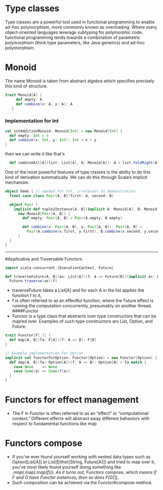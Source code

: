 # Type classes

Type classes are a powerful tool used in functional programming to enable ad-hoc polymorphism, more commonly known as overloading.
 Where many object-oriented languages leverage subtyping for polymorphic code, functional programming tends towards a combination of parametric polymorphism (think type parameters, like Java generics) and ad-hoc polymorphism.
# Monoid 
The name Monoid is taken from abstract algebra which specifies precisely this kind of structure.

```scala
trait Monoid[A] {
     def empty: A
     def combine(x: A, y: A): A
   } 
```
### Implementation for Int
````scala
val intAdditionMonoid: Monoid[Int] = new Monoid[Int] {
  def empty: Int = 0
  def combine(x: Int, y: Int): Int = x + y
}
````

then we can write it like that's
````scala
  def combineAll[A](list: List[A], A: Monoid[A]): A = list.foldRight(A.empty)(A.combine)
````
 One of the most powerful features of type classes is the ability to do this kind of derivation automatically. We can do this through Scala’s implicit mechanism.
````scala
object Demo { // needed for tut, irrelevant to demonstration
  final case class Pair[A, B](first: A, second: B)

  object Pair {
    implicit def tuple2Instance[A, B](implicit A: Monoid[A], B: Monoid[B]): Monoid[Pair[A, B]] =
      new Monoid[Pair[A, B]] {
        def empty: Pair[A, B] = Pair(A.empty, B.empty)

        def combine(x: Pair[A, B], y: Pair[A, B]): Pair[A, B] =
          Pair(A.combine(x.first, y.first), B.combine(x.second, y.second))
      }
  }
}
````

---

#Applicative and Traversable Functors
```scala
import scala.concurrent.{ExecutionContext, Future}

def traverseFuture[A, B](as: List[A])(f: A => Future[B])(implicit ec: ExecutionContext): Future[List[B]] =
  Future.traverse(as)(f)
```
- traverseFuture takes a List[A] and for each A in the list applies the function f to it,
- f is often referred to as an effectful function, where the Future effect is running the computation concurrently, presumably on another thread. 
####Functor
- Functor is a type class that abstracts over type constructors that can be map‘ed over. Examples of such type constructors are List, Option, and Future.
```scala
trait Functor[F[_]] {
  def map[A, B](fa: F[A])(f: A => B): F[B]
}

// Example implementation for Option
implicit val functorForOption: Functor[Option] = new Functor[Option] {
  def map[A, B](fa: Option[A])(f: A => B): Option[B] = fa match {
    case None    => None
    case Some(a) => Some(f(a))
  }
}
```
# Functors for effect management
- The F in Functor is often referred to as an “effect” or “computational context.” Different effects will abstract away different behaviors with respect to fundamental functions like map

# Functors compose

- If you’ve ever found yourself working with nested data types such as Option[List[A]] or List[Either[String, Future[A]]] and tried to map over it, you’ve most likely found yourself doing something like _.map(_.map(_.map(f))). As it turns out, Functors compose, which means if F and G have Functor instances, then so does F[G[_]].
- Such composition can be achieved via the Functor#compose method.
